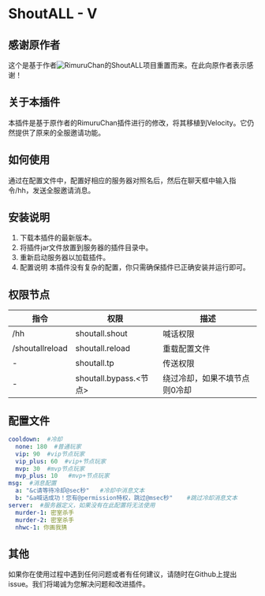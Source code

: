 # ShoutALL - V

## 感谢原作者
 这个是基于作者![RimuruChan](https://github.com/RimuruChan/ShoutAll)的ShoutALL项目重置而来。在此向原作者表示感谢！

## 关于本插件
 本插件是基于原作者的RimuruChan插件进行的修改，将其移植到Velocity。它仍然提供了原来的全服邀请功能。

## 如何使用
 通过在配置文件中，配置好相应的服务器对照名后，然后在聊天框中输入指令/hh，发送全服邀请消息。

## 安装说明
  1. 下载本插件的最新版本。
  2. 将插件jar文件放置到服务器的插件目录中。
  3. 重新启动服务器以加载插件。
  4. 配置说明
 本插件没有复杂的配置，你只需确保插件已正确安装并运行即可。

## 权限节点

| 指令                      | 权限                   | 描述                   |
| ------------------------ | ---------------------- | ---------------------- |
| /hh          | shoutall.shout           | 喊话权限           |
| /shoutallreload          | shoutall.reload           | 重载配置文件           |
| -          | shoutall.tp           | 传送权限           |
| -          | shoutall.bypass.<节点>           |  绕过冷却，如果不填节点则0冷却       |



## 配置文件 
```yaml
cooldown:  #冷却
  none: 180  #普通玩家
  vip: 90  #vip节点玩家
  vip_plus: 60  #vip+节点玩家
  mvp: 30  #mvp节点玩家
  mvp_plus: 10   #mvp+节点玩家
msg:  #消息配置
  a: "&c请等待冷却@sec秒"   #冷却中消息文本
  b: "&a喊话成功！您有@permission特权，跳过@msec秒"    #跳过冷却消息文本
server:  #服务器定义，如果没有在此配置将无法使用
  murder-1: 密室杀手    
  murder-2: 密室杀手
  nhwc-1: 你画我猜
```

## 其他
  如果你在使用过程中遇到任何问题或者有任何建议，请随时在Github上提出issue。我们将竭诚为您解决问题和改进插件。
